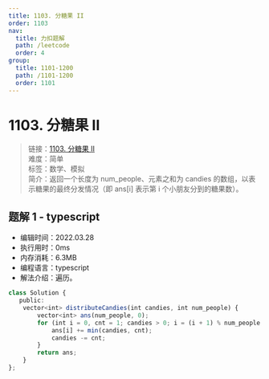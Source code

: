 ```yaml
---
title: 1103. 分糖果 II
order: 1103
nav:
  title: 力扣题解
  path: /leetcode
  order: 4
group:
  title: 1101-1200
  path: /1101-1200
  order: 1101
---
```


# 1103. 分糖果 II
    
> 链接：[1103. 分糖果 II](https://leetcode-cn.com/problems/available-captures-for-rook/)  
> 难度：简单  
> 标签：数学、模拟  
> 简介：返回一个长度为 num_people、元素之和为 candies 的数组，以表示糖果的最终分发情况（即 ans[i] 表示第 i 个小朋友分到的糖果数）。
      
## 题解 1 - typescript
- 编辑时间：2022.03.28
- 执行用时：0ms
- 内存消耗：6.3MB
- 编程语言：typescript
- 解法介绍：遍历。
```typescript
class Solution {
   public:
    vector<int> distributeCandies(int candies, int num_people) {
        vector<int> ans(num_people, 0);
        for (int i = 0, cnt = 1; candies > 0; i = (i + 1) % num_people, cnt++) {
            ans[i] += min(candies, cnt);
            candies -= cnt;
        }
        return ans;
    }
};
```

      